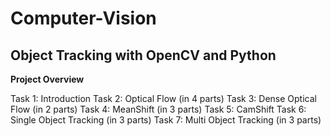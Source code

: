 # Computer-Vision

## Object Tracking with OpenCV and Python

**Project Overview**

Task 1: Introduction
Task 2: Optical Flow (in 4 parts)
Task 3: Dense Optical Flow (in 2 parts)
Task 4: MeanShift (in 3 parts)
Task 5: CamShift
Task 6: Single Object Tracking (in 3 parts)
Task 7: Multi Object Tracking (in 3 parts)
